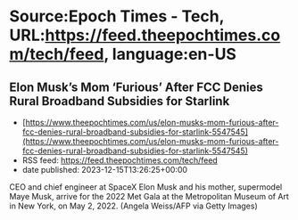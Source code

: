 # Source:Epoch Times - Tech, URL:https://feed.theepochtimes.com/tech/feed, language:en-US

## Elon Musk’s Mom ‘Furious’ After FCC Denies Rural Broadband Subsidies for Starlink
 - [https://www.theepochtimes.com/us/elon-musks-mom-furious-after-fcc-denies-rural-broadband-subsidies-for-starlink-5547545](https://www.theepochtimes.com/us/elon-musks-mom-furious-after-fcc-denies-rural-broadband-subsidies-for-starlink-5547545)
 - RSS feed: https://feed.theepochtimes.com/tech/feed
 - date published: 2023-12-15T13:26:25+00:00

CEO and chief engineer at SpaceX Elon Musk and his mother, supermodel Maye Musk, arrive for the 2022 Met Gala at the Metropolitan Museum of Art in New York, on May 2, 2022. (Angela Weiss/AFP via Getty Images)

